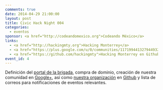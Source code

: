 ```yaml
---
comments: true
date: 2014-04-29 21:00:00
layout: post
title: Civic Hack Night 004
categories:
  - eventos
sponsor: <a href="http://codeandomexico.org">Codeando México</a>
links:
  - <a href="http://hackingmty.org">Hacking Monterrey</a>
  - <a href="https://plus.google.com/u/0/communities/117199441327944932251">Google+</a>
  - <a href="https://github.com/hackingmty">Hacking Monterrey en Github</a>
event_id: 4
---
```


Definición del [portal de la brigada][hackingmty], compra de dominio, creación de nuestra
comunidad en [Google+][], así como [nuestra organización][organizacion] en <a
href='https://github.com'>Github</a> y lista de correos para notificaciones de
eventos relevantes.

[hackingmty]: http://hackingmty.org
[Google+]: https://plus.google.com/u/0/communities/117199441327944932251
[organizacion]: https://github.com/hackingmty
